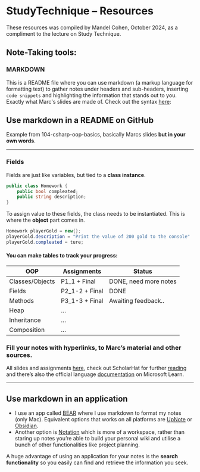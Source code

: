 # StudyTechnique – Resources

These resources was compiled by Mandel Cohen, October 2024, as a compliment to the lecture on Study Technique.


## Note-Taking tools:

### MARKDOWN
This is a README file where you can use markdown (a markup language for formatting text) to gather notes under headers and sub-headers, inserting `code snippets` and highlighting the information that stands out to you. Exactly what Marc's slides are made of. Check out the syntax [here](https://www.markdownguide.org/basic-syntax/):


## Use markdown in a README on GitHub


Example from 104-csharp-oop-basics, basically Marcs slides **but in your own words**.

_______

### Fields

Fields are just like variables, but tied to a **class instance**.

```cs
public class Homework {
    public bool compleated;
    public string description;
}
```

To assign value to these fields, the class needs to be instantiated. This is where the **object** part comes in.

```cs
Homework playerGold = new{};
playerGold.description = "Print the value of 200 gold to the console"
playerGold.compleated = ture;
```


#### You can make tables to track your progress:
| OOP             | Assignments    | Status                |
|-----------------|----------------|-----------------------|
| Classes/Objects | P1_1 + Final   | DONE, need more notes |
| Fields          | P2_1-2 + Final | DONE                  |
| Methods         | P3_1-3 + Final | Awaiting feedback..   |
| Heap            | …              |                       |
| Inheritance     | …              |                       |
| Composition     | …              |                       |

### Fill your notes with hyperlinks, to Marc’s material and other sources.

All slides and assignments [here](https://github.com/marczaku/104-csharp-oop-basics/tree/main), check out ScholarHat for further [reading](https://www.scholarhat.com/tutorial/csharp/csharp12-developer-roadmap) and there’s also the official language [documentation](https://learn.microsoft.com/en-us/dotnet/csharp/fundamentals/object-oriented/) on Microsoft Learn.

_______

## Use markdown in an application

- I use an app called [BEAR](https://bear.app) where I use markdown to format my notes (only Mac). Equivalent options that works on all platforms are [UpNote](https://getupnote.com) or [Obsidian](https://obsidian.md).
- Another option is [Notation](https://www.notion.so) which is more of a workspace, rather than staring up notes you’re able to build your personal wiki and utilise a bunch of other functionalities like project planning.

A huge advantage of using an application for your notes is the **search functionality** so you easily can find and retrieve the information you seek.



